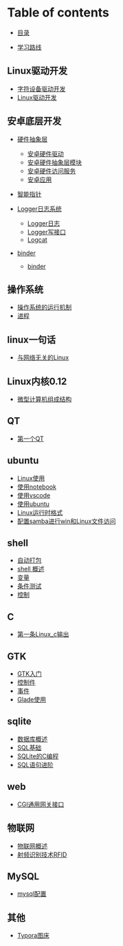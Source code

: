 <!--
 * @由于个人水平有限, 难免有些错误, 还请指点:  
 * @Author: cpu_code
 * @Date: 2020-07-11 14:40:09
 * @LastEditTime: 2020-09-23 18:47:05
 * @FilePath: \notes\SUMMARY.md
 * @Gitee: [https://gitee.com/cpu_code](https://gitee.com/cpu_code)
 * @Github: [https://github.com/CPU-Code](https://github.com/CPU-Code)
 * @CSDN: [https://blog.csdn.net/qq_44226094](https://blog.csdn.net/qq_44226094)
 * @Gitbook: [https://923992029.gitbook.io/cpucode/](https://923992029.gitbook.io/cpucode/)
-->

# Table of contents

* [目录](README.md)

* [学习路线](Learning_route.md)

## Linux驱动开发 <a id="linux_driver"></a>

* [字符设备驱动开发](linux_driver/character_device_driver.md)
* [Linux驱动开发](linux_driver/linux_driver.md)


## 安卓底层开发 <a id="android_bottom"></a>

* [硬件抽象层](android_bottom/hardware_abstraction_layer/README.md)
  * [安卓硬件驱动](android_bottom/hardware_abstraction_layer/Android_hardware_driver.md)
  * [安卓硬件抽象层模块](android_bottom/hardware_abstraction_layer/Android_hardware_abstraction_layer_module.md)
  * [安卓硬件访问服务](android_bottom/hardware_abstraction_layer/Android_hardware_access_service.md)
  * [安卓应用](android_bottom/hardware_abstraction_layer/Android_application.md)

* [智能指针](android_bottom/smart_pointer.md)

* [Logger日志系统](android_bottom/logger_log_system/README.md)
  * [Logger日志](android_bottom/logger_log_system/Logger_log.md)
  * [Logger写接口](android_bottom/logger_log_system/Log_interface.md)
  * [Logcat](android_bottom/logger_log_system/logcat.md)

* [binder](android_bottom/binder/README.md)
  * [binder](android_bottom/binder/binder.md)


## 操作系统 <a id="operating_system"></a>

* [操作系统的运行机制](operating_system/operat_mechanism.md)
* [进程](operating_system/process.md)


## linux一句话 <a id="linux_in_a_word"></a>

* [与网络无关的Linux](linux_in_a_word/network_indepen.md)


## Linux内核0.12 <a id="linux_kernel_0_12"></a>

* [微型计算机组成结构](linux_kernel_0_12/computer_composition.md)


## QT <a id="QT"></a>

* [第一个QT](QT/first_qt.md)


## ubuntu <a id="ubuntu"></a>

* [Linux使用](ubuntu/linux_use.md)
* [使用notebook](ubuntu/use_notebook.md)
* [使用vscode](ubuntu/use_vscode.md)
* [使用ubuntu](ubuntu/use_ubuntu.md)
* [Linux运行时格式](ubuntu/Format_problem.md)
* [配置samba进行win和Linux文件访问](ubuntu/use_samba.md)



## shell <a id="shell"></a>

* [自动打包](shell/Auto_packaging.md)
* [shell 概述](shell/shell_overview.md)
* [变量](shell/variable.md)
* [条件测试](shell/condition.md)
* [控制](shell/control.md)




## C <a id="C"></a>

* [第一条Linux_c输出](C/print_cpucode.md)




## GTK <a id="GTK"></a>

* [GTK入门](GTK/GTK_overview.md)
* [控制件](GTK/Control.md)
* [事件](GTK/Event_handling.md)
* [Glade使用](GTK/Glade.md)


## sqlite <a id="sqlite"></a>

* [数据库概述](sqlitesqlite/database_overview.md)
* [SQL基础](sqlite/sql_basis.md)
* [SQLite的C编程](sqlite/sqlite_c.md)
* [SQL语句进阶](sqlite/sql_improve.md)



## web <a id="web"></a>

* [CGI通用网关接口](web/CGI.md)



## 物联网 <a id="IOT"></a>

* [物联网概述](IOT/iot_overview.md)
* [射频识别技术RFID](IOT/RFID.md)

## MySQL <a id="MySQL"></a>

* [mysql配置](MySQL/MySQL_make.md)


## 其他 <a id="other"></a>

* [Typora图床](sqlite/typora_picture_bed.md)

